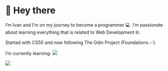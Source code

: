 <h1>👋 Hey there</h1>
<p>
I’m Ivan and I'm on my journey to become a programmer 💻. 
I’m passionate about learning everything that is related to Web Development 🌐.
</p>
<p>Started with CS50 and now following The Odin Project (Foundations ✅).</p>
<p>I’m currently learning: 
<span>
  <a href="https://skillicons.dev">
    <img src="https://skillicons.dev/icons?i=js,html,css" />
  </a>
</span>
</p>
<p>
<a href="mail to: ispiljak@gmail.com">
  <img src="https://img.shields.io/badge/Gmail-D14836?style=for-the-badge&logo=gmail&logoColor=white" />
</a>
</p>
<!---
Luxlupus/Luxlupus is a ✨ special ✨ repository because its `README.md` (this file) appears on your GitHub profile.
You can click the Preview link to take a look at your changes.
--->
